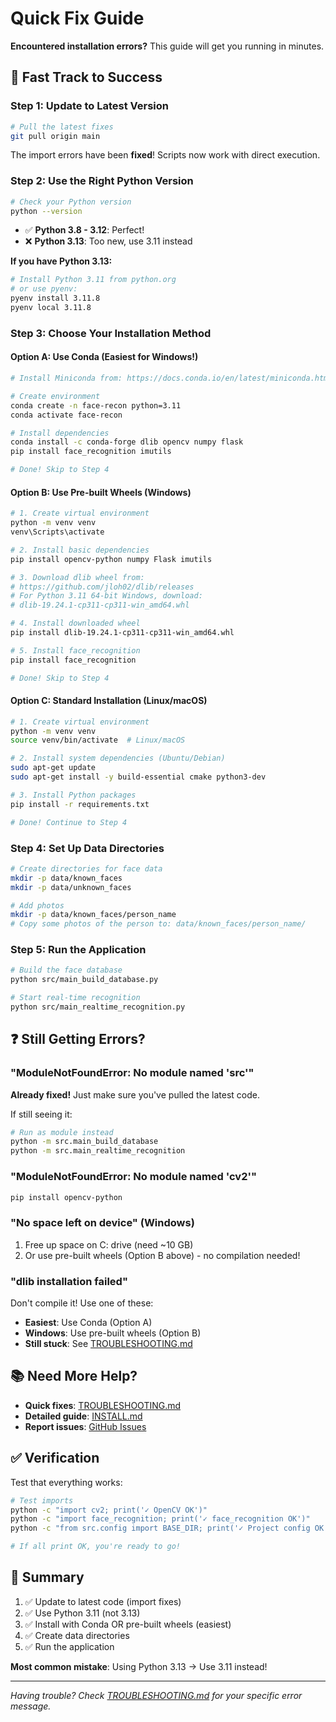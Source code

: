 # Quick Fix Guide

**Encountered installation errors?** This guide will get you running in minutes.

## 🚀 Fast Track to Success

### Step 1: Update to Latest Version

```bash
# Pull the latest fixes
git pull origin main
```

The import errors have been **fixed**! Scripts now work with direct execution.

### Step 2: Use the Right Python Version

```bash
# Check your Python version
python --version
```

- ✅ **Python 3.8 - 3.12**: Perfect!
- ❌ **Python 3.13**: Too new, use 3.11 instead

**If you have Python 3.13:**
```bash
# Install Python 3.11 from python.org
# or use pyenv:
pyenv install 3.11.8
pyenv local 3.11.8
```

### Step 3: Choose Your Installation Method

#### Option A: Use Conda (Easiest for Windows!)

```bash
# Install Miniconda from: https://docs.conda.io/en/latest/miniconda.html

# Create environment
conda create -n face-recon python=3.11
conda activate face-recon

# Install dependencies
conda install -c conda-forge dlib opencv numpy flask
pip install face_recognition imutils

# Done! Skip to Step 4
```

#### Option B: Use Pre-built Wheels (Windows)

```bash
# 1. Create virtual environment
python -m venv venv
venv\Scripts\activate

# 2. Install basic dependencies
pip install opencv-python numpy Flask imutils

# 3. Download dlib wheel from:
# https://github.com/jloh02/dlib/releases
# For Python 3.11 64-bit Windows, download:
# dlib-19.24.1-cp311-cp311-win_amd64.whl

# 4. Install downloaded wheel
pip install dlib-19.24.1-cp311-cp311-win_amd64.whl

# 5. Install face_recognition
pip install face_recognition

# Done! Skip to Step 4
```

#### Option C: Standard Installation (Linux/macOS)

```bash
# 1. Create virtual environment
python -m venv venv
source venv/bin/activate  # Linux/macOS

# 2. Install system dependencies (Ubuntu/Debian)
sudo apt-get update
sudo apt-get install -y build-essential cmake python3-dev

# 3. Install Python packages
pip install -r requirements.txt

# Done! Continue to Step 4
```

### Step 4: Set Up Data Directories

```bash
# Create directories for face data
mkdir -p data/known_faces
mkdir -p data/unknown_faces

# Add photos
mkdir -p data/known_faces/person_name
# Copy some photos of the person to: data/known_faces/person_name/
```

### Step 5: Run the Application

```bash
# Build the face database
python src/main_build_database.py

# Start real-time recognition
python src/main_realtime_recognition.py
```

## ❓ Still Getting Errors?

### "ModuleNotFoundError: No module named 'src'"

**Already fixed!** Just make sure you've pulled the latest code.

If still seeing it:
```bash
# Run as module instead
python -m src.main_build_database
python -m src.main_realtime_recognition
```

### "ModuleNotFoundError: No module named 'cv2'"

```bash
pip install opencv-python
```

### "No space left on device" (Windows)

1. Free up space on C: drive (need ~10 GB)
2. Or use pre-built wheels (Option B above) - no compilation needed!

### "dlib installation failed"

Don't compile it! Use one of these:
- **Easiest**: Use Conda (Option A)
- **Windows**: Use pre-built wheels (Option B)  
- **Still stuck**: See [TROUBLESHOOTING.md](TROUBLESHOOTING.md)

## 📚 Need More Help?

- **Quick fixes**: [TROUBLESHOOTING.md](TROUBLESHOOTING.md)
- **Detailed guide**: [INSTALL.md](INSTALL.md)
- **Report issues**: [GitHub Issues](https://github.com/GizzZmo/Face-Recon/issues)

## ✅ Verification

Test that everything works:

```bash
# Test imports
python -c "import cv2; print('✓ OpenCV OK')"
python -c "import face_recognition; print('✓ face_recognition OK')"
python -c "from src.config import BASE_DIR; print('✓ Project config OK')"

# If all print OK, you're ready to go!
```

## 🎯 Summary

1. ✅ Update to latest code (import fixes)
2. ✅ Use Python 3.11 (not 3.13)
3. ✅ Install with Conda OR pre-built wheels (easiest)
4. ✅ Create data directories
5. ✅ Run the application

**Most common mistake**: Using Python 3.13 → Use 3.11 instead!

---

*Having trouble? Check [TROUBLESHOOTING.md](TROUBLESHOOTING.md) for your specific error message.*
